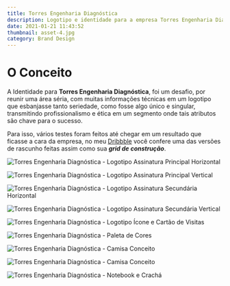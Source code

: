 ```yaml
---
title: Torres Engenharia Diagnóstica
description: Logotipo e identidade para a empresa Torres Engenharia Diagnóstica
date: 2021-01-21 11:43:52
thumbnail: asset-4.jpg
category: Brand Design
---
```

# O Conceito

A Identidade para **Torres Engenharia Diagnóstica**, foi um desafio, por reunir uma área séria, com muitas informações técnicas em um logotipo que esbanjasse tanto seriedade, como fosse algo único e singular, transmitindo profissionalismo e ética em um segmento onde tais atributos são chave para o sucesso.

Para isso, vários testes foram feitos até chegar em um resultado que ficasse a cara da empresa, no meu <a href="https://www.dribbble.com/Gabe7Hercules" target="_blank">Dribbble</a> você confere uma das  versões de rascunho feitas assim como sua ***grid de construção***.

![Torres Engenharia Diagnóstica - Logotipo Assinatura Principal Horizontal](/assets/img/torres-engenharia-diagnóstica_01.jpg "Torres Engenharia Diagnóstica - Logotipo Assinatura Principal Horizontal")

![Torres Engenharia Diagnóstica - Logotipo Assinatura Principal Vertical](/assets/img/torres-engenharia-diagnóstica_02.jpg "Torres Engenharia Diagnóstica - Logotipo Assinatura Principal Vertical")

![Torres Engenharia Diagnóstica - Logotipo Assinatura Secundária Horizontal](/assets/img/torres-engenharia-diagnóstica_03.jpg "Torres Engenharia Diagnóstica - Logotipo Assinatura Secundária Horizontal")

![Torres Engenharia Diagnóstica - Logotipo Assinatura Secundária Vertical](/assets/img/torres-engenharia-diagnóstica_04.jpg "Torres Engenharia Diagnóstica - Logotipo Assinatura Secundária Vertical")

![Torres Engenharia Diagnóstica - Logotipo Ícone e Cartão de Visitas](/assets/img/torres-engenharia-diagnóstica_05.jpg "Torres Engenharia Diagnóstica - Logotipo Ícone e Cartão de Visitas")

![Torres Engenharia Diagnóstica - Paleta de Cores](/assets/img/torres-engenharia-diagnóstica_06.jpg "Torres Engenharia Diagnóstica - Paleta de Cores")

![Torres Engenharia Diagnóstica - Camisa Conceito](/assets/img/torres-engenharia-diagnóstica_07.jpg "Torres Engenharia Diagnóstica - Camisa Conceito")

![Torres Engenharia Diagnóstica - Camisa Conceito](/assets/img/torres-engenharia-diagnóstica_08.jpg "Torres Engenharia Diagnóstica - Camisa Conceito")

![Torres Engenharia Diagnóstica - Notebook e Crachá](/assets/img/torres-engenharia-diagnóstica_09.jpg "Torres Engenharia Diagnóstica - Notebook e Crachá")